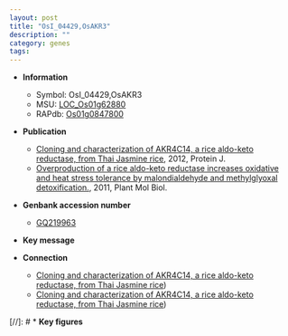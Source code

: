 ```yaml
---
layout: post
title: "OsI_04429,OsAKR3"
description: ""
category: genes
tags: 
---
```


* **Information**  
    + Symbol: OsI_04429,OsAKR3  
    + MSU: [LOC_Os01g62880](http://rice.plantbiology.msu.edu/cgi-bin/ORF_infopage.cgi?orf=LOC_Os01g62880)  
    + RAPdb: [Os01g0847800](http://rapdb.dna.affrc.go.jp/viewer/gbrowse_details/irgsp1?name=Os01g0847800)  

* **Publication**  
    + [Cloning and characterization of AKR4C14, a rice aldo-keto reductase, from Thai Jasmine rice](http://www.ncbi.nlm.nih.gov/pubmed?term=Cloning+and+characterization+of+AKR4C14,+a+rice+aldo-keto+reductase,+from+Thai+Jasmine+rice%5BTitle%5D), 2012, Protein J.
    + [Overproduction of a rice aldo-keto reductase increases oxidative and heat stress tolerance by malondialdehyde and methylglyoxal detoxification.](http://www.ncbi.nlm.nih.gov/pubmed?term=Overproduction+of+a+rice+aldo-keto+reductase+increases+oxidative+and+heat+stress+tolerance+by+malondialdehyde+and+methylglyoxal+detoxification.%5BTitle%5D), 2011, Plant Mol Biol.

* **Genbank accession number**  
    + [GQ219963](http://www.ncbi.nlm.nih.gov/nuccore/GQ219963)

* **Key message**  

* **Connection**  
    + [Cloning and characterization of AKR4C14, a rice aldo-keto reductase, from Thai Jasmine rice](KDML105))
    + [Cloning and characterization of AKR4C14, a rice aldo-keto reductase, from Thai Jasmine rice](KDML105))

[//]: # * **Key figures**  


